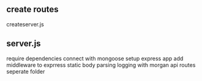 
## create routes
createserver.js


## server.js
require dependencies
connect with mongoose
setup express app
add middleware to exprress static body parsing logging with morgan
api routes seperate folder
